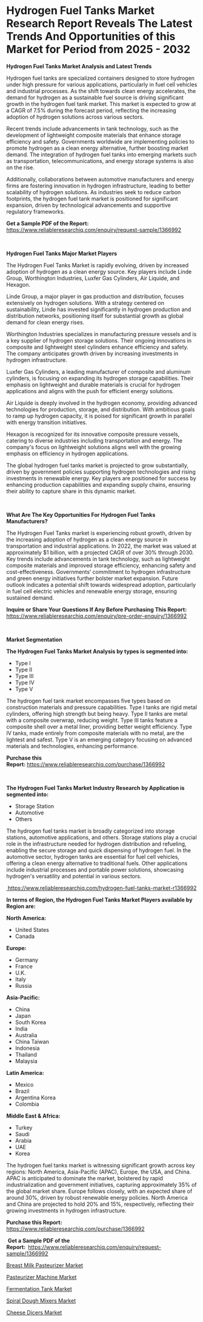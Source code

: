 <p><h1>Hydrogen Fuel Tanks Market Research Report Reveals The Latest Trends And Opportunities of this Market for Period from 2025 - 2032</h1></p><p><strong>Hydrogen Fuel Tanks Market Analysis and Latest Trends</strong></p>
<p><p>Hydrogen fuel tanks are specialized containers designed to store hydrogen under high pressure for various applications, particularly in fuel cell vehicles and industrial processes. As the shift towards clean energy accelerates, the demand for hydrogen as a sustainable fuel source is driving significant growth in the hydrogen fuel tank market. This market is expected to grow at a CAGR of 7.5% during the forecast period, reflecting the increasing adoption of hydrogen solutions across various sectors.</p><p>Recent trends include advancements in tank technology, such as the development of lightweight composite materials that enhance storage efficiency and safety. Governments worldwide are implementing policies to promote hydrogen as a clean energy alternative, further boosting market demand. The integration of hydrogen fuel tanks into emerging markets such as transportation, telecommunications, and energy storage systems is also on the rise. </p><p>Additionally, collaborations between automotive manufacturers and energy firms are fostering innovation in hydrogen infrastructure, leading to better scalability of hydrogen solutions. As industries seek to reduce carbon footprints, the hydrogen fuel tank market is positioned for significant expansion, driven by technological advancements and supportive regulatory frameworks.</p></p>
<p><strong>Get a Sample PDF of the Report:&nbsp;</strong> <a href="https://www.reliableresearchiq.com/enquiry/request-sample/1366992?utm_campaign=3444&utm_medium=2&utm_source=Github&utm_content=ia&utm_term=22032025&utm_id=hydrogen-fuel-tanks">https://www.reliableresearchiq.com/enquiry/request-sample/1366992</a></p>
<p>&nbsp;</p>
<p><strong>Hydrogen Fuel Tanks Major Market Players</strong></p>
<p><p>The Hydrogen Fuel Tanks Market is rapidly evolving, driven by increased adoption of hydrogen as a clean energy source. Key players include Linde Group, Worthington Industries, Luxfer Gas Cylinders, Air Liquide, and Hexagon. </p><p>Linde Group, a major player in gas production and distribution, focuses extensively on hydrogen solutions. With a strategy centered on sustainability, Linde has invested significantly in hydrogen production and distribution networks, positioning itself for substantial growth as global demand for clean energy rises.</p><p>Worthington Industries specializes in manufacturing pressure vessels and is a key supplier of hydrogen storage solutions. Their ongoing innovations in composite and lightweight steel cylinders enhance efficiency and safety. The company anticipates growth driven by increasing investments in hydrogen infrastructure.</p><p>Luxfer Gas Cylinders, a leading manufacturer of composite and aluminum cylinders, is focusing on expanding its hydrogen storage capabilities. Their emphasis on lightweight and durable materials is crucial for hydrogen applications and aligns with the push for efficient energy solutions.</p><p>Air Liquide is deeply involved in the hydrogen economy, providing advanced technologies for production, storage, and distribution. With ambitious goals to ramp up hydrogen capacity, it is poised for significant growth in parallel with energy transition initiatives.</p><p>Hexagon is recognized for its innovative composite pressure vessels, catering to diverse industries including transportation and energy. The company's focus on lightweight solutions aligns well with the growing emphasis on efficiency in hydrogen applications.</p><p>The global hydrogen fuel tanks market is projected to grow substantially, driven by government policies supporting hydrogen technologies and rising investments in renewable energy. Key players are positioned for success by enhancing production capabilities and expanding supply chains, ensuring their ability to capture share in this dynamic market.</p></p>
<p>&nbsp;</p>
<p><strong>What Are The Key Opportunities For Hydrogen Fuel Tanks Manufacturers?</strong></p>
<p><p>The Hydrogen Fuel Tanks market is experiencing robust growth, driven by the increasing adoption of hydrogen as a clean energy source in transportation and industrial applications. In 2022, the market was valued at approximately $1 billion, with a projected CAGR of over 30% through 2030. Key trends include advancements in tank technology, such as lightweight composite materials and improved storage efficiency, enhancing safety and cost-effectiveness. Governments’ commitment to hydrogen infrastructure and green energy initiatives further bolster market expansion. Future outlook indicates a potential shift towards widespread adoption, particularly in fuel cell electric vehicles and renewable energy storage, ensuring sustained demand.</p></p>
<p><strong>Inquire or Share Your Questions If Any Before Purchasing This Report:</strong> <a href="https://www.reliableresearchiq.com/enquiry/pre-order-enquiry/1366992?utm_campaign=3444&utm_medium=2&utm_source=Github&utm_content=ia&utm_term=22032025&utm_id=hydrogen-fuel-tanks">https://www.reliableresearchiq.com/enquiry/pre-order-enquiry/1366992</a></p>
<p>&nbsp;</p>
<p><strong>Market Segmentation</strong></p>
<p><strong>The Hydrogen Fuel Tanks Market Analysis by types is segmented into:</strong></p>
<p><ul><li>Type I</li><li>Type II</li><li>Type III</li><li>Type IV</li><li>Type V</li></ul></p>
<p><p>The hydrogen fuel tank market encompasses five types based on construction materials and pressure capabilities. Type I tanks are rigid metal cylinders, offering high strength but being heavy. Type II tanks are metal with a composite overwrap, reducing weight. Type III tanks feature a composite shell over a metal liner, providing better weight efficiency. Type IV tanks, made entirely from composite materials with no metal, are the lightest and safest. Type V is an emerging category focusing on advanced materials and technologies, enhancing performance.</p></p>
<p><strong>Purchase this Report:&nbsp;</strong><a href="https://www.reliableresearchiq.com/purchase/1366992?utm_campaign=3444&utm_medium=2&utm_source=Github&utm_content=ia&utm_term=22032025&utm_id=hydrogen-fuel-tanks">https://www.reliableresearchiq.com/purchase/1366992</a></p>
<p>&nbsp;</p>
<p><strong>The Hydrogen Fuel Tanks Market Industry Research by Application is segmented into:</strong></p>
<p><ul><li>Storage Station</li><li>Automotive</li><li>Others</li></ul></p>
<p><p>The hydrogen fuel tanks market is broadly categorized into storage stations, automotive applications, and others. Storage stations play a crucial role in the infrastructure needed for hydrogen distribution and refueling, enabling the secure storage and quick dispensing of hydrogen fuel. In the automotive sector, hydrogen tanks are essential for fuel cell vehicles, offering a clean energy alternative to traditional fuels. Other applications include industrial processes and portable power solutions, showcasing hydrogen's versatility and potential in various sectors.</p></p>
<p><a href="https://www.reliableresearchiq.com/hydrogen-fuel-tanks-market-r1366992?utm_campaign=3444&utm_medium=2&utm_source=Github&utm_content=ia&utm_term=22032025&utm_id=hydrogen-fuel-tanks">&nbsp;https://www.reliableresearchiq.com/hydrogen-fuel-tanks-market-r1366992</a></p>
<p><strong>In terms of Region, the Hydrogen Fuel Tanks Market Players available by Region are:</strong></p>
<p>
    <p> <strong> North America: </strong>
        <ul>
            <li>United States</li>
            <li>Canada</li>
        </ul>
        </p> 
    <p> <strong> Europe: </strong>
        <ul>
            <li>Germany</li>
            <li>France</li>
            <li>U.K.</li>
            <li>Italy</li>
            <li>Russia</li>
        </ul>
        </p> 
    <p> <strong> Asia-Pacific: </strong>
        <ul>
            <li>China</li>
            <li>Japan</li>
            <li>South Korea</li>
            <li>India</li>
            <li>Australia</li>
            <li>China Taiwan</li>
            <li>Indonesia</li>
            <li>Thailand</li>
            <li>Malaysia</li>
        </ul>
        </p> 
    <p> <strong> Latin America: </strong>
        <ul>
            <li>Mexico</li>
            <li>Brazil</li>
            <li>Argentina Korea</li>
            <li>Colombia</li>
        </ul>
        </p> 
    <p> <strong> Middle East & Africa: </strong>
        <ul>
            <li>Turkey</li>
            <li>Saudi</li>
            <li>Arabia</li>
            <li>UAE</li>
            <li>Korea</li>
        </ul>
    </p>
    </p>
<p><p>The hydrogen fuel tanks market is witnessing significant growth across key regions: North America, Asia-Pacific (APAC), Europe, the USA, and China. APAC is anticipated to dominate the market, bolstered by rapid industrialization and government initiatives, capturing approximately 35% of the global market share. Europe follows closely, with an expected share of around 30%, driven by robust renewable energy policies. North America and China are projected to hold 20% and 15%, respectively, reflecting their growing investments in hydrogen infrastructure.</p></p>
<p><strong>Purchase this Report: </strong><a href="https://www.reliableresearchiq.com/purchase/1366992?utm_campaign=3444&utm_medium=2&utm_source=Github&utm_content=ia&utm_term=22032025&utm_id=hydrogen-fuel-tanks">https://www.reliableresearchiq.com/purchase/1366992</a></p>
<p>&nbsp;<strong>Get a Sample PDF of the Report:&nbsp;&nbsp;</strong><a href="https://www.reliableresearchiq.com/enquiry/request-sample/1366992?utm_campaign=3444&utm_medium=2&utm_source=Github&utm_content=ia&utm_term=22032025&utm_id=hydrogen-fuel-tanks">https://www.reliableresearchiq.com/enquiry/request-sample/1366992</a></p>
<p><strong></strong></p>
<p><p><a href="https://www.linkedin.com/pulse/breast-milk-pasteurizer-market-analysis-report-comprehensive-9frfe?utm_campaign=3444&utm_medium=2&utm_source=Github&utm_content=ia&utm_term=22032025&utm_id=hydrogen-fuel-tanks">Breast Milk Pasteurizer Market</a></p><p><a href="https://www.linkedin.com/pulse/pasteurizer-machine-market-forecast-highlights-2025-2032-iplbe?utm_campaign=3444&utm_medium=2&utm_source=Github&utm_content=ia&utm_term=22032025&utm_id=hydrogen-fuel-tanks">Pasteurizer Machine Market</a></p><p><a href="https://www.linkedin.com/pulse/market-revenue-forecast-fermentation-tank-industry-cagr-8rzqe?utm_campaign=3444&utm_medium=2&utm_source=Github&utm_content=ia&utm_term=22032025&utm_id=hydrogen-fuel-tanks">Fermentation Tank Market</a></p><p><a href="https://www.linkedin.com/pulse/strategic-analysis-spiral-dough-mixers-market-forecast-cagr-kky8e?utm_campaign=3444&utm_medium=2&utm_source=Github&utm_content=ia&utm_term=22032025&utm_id=hydrogen-fuel-tanks">Spiral Dough Mixers Market</a></p><p><a href="https://www.linkedin.com/pulse/cheese-dicers-market-report-exploring-growth-trends-revenue-predicted-7pvxe?utm_campaign=3444&utm_medium=2&utm_source=Github&utm_content=ia&utm_term=22032025&utm_id=hydrogen-fuel-tanks">Cheese Dicers Market</a></p></p>